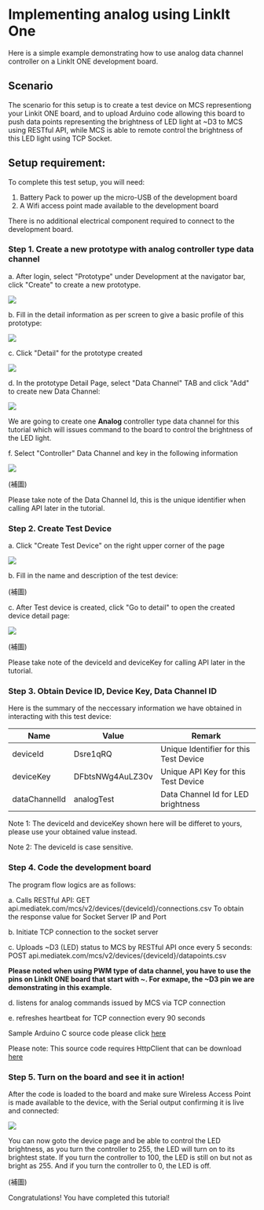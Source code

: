 # Implementing analog using LinkIt One

Here is a simple example demonstrating how to use analog data channel controller on a LinkIt ONE development board.

## Scenario
The scenario for this setup is to create a test device on MCS representiong your Linkit ONE board, and to upload Arduino code allowing this board to push data points representing the brightness of LED light at ~D3 to MCS using RESTful API, while MCS is able to remote control the brightness of this LED light using TCP Socket.

## Setup requirement:

To complete this test setup, you will need:

1. Battery Pack to power up the micro-USB of the development board
2. A Wifi access point made available to the development board

There is no additional electrical component required to connect to the development board.

### Step 1. Create a new prototype with analog controller type data channel
a. After login, select "Prototype" under Development at the navigator bar, click "Create" to create a new prototype.

![](../images/Linkit_ONE/img_linkitone_02.png)

b. Fill in the detail information as per screen to give a basic profile of this prototype:

![](../images/Linkit_ONE/img_linkitone_03.png)

c. Click "Detail" for the prototype created

![](../images/Linkit_ONE/img_linkitone_04.png)

d. In the prototype Detail Page, select "Data Channel" TAB and click "Add" to create new Data Channel:

![](../images/Linkit_ONE/img_linkitone_05.png)

We are going to create one **Analog** controller type data channel for this tutorial which will issues command to the board to control the brightness of the LED light.


f. Select "Controller" Data Channel and key in the following information

![](../images/Linkit_ONE/img_linkitone_08.png)

 (補圖)

Please take note of the Data Channel Id, this is the unique identifier when calling API later in the tutorial.

### Step 2. Create Test Device

a. Click "Create Test Device" on the right upper corner of the page

![](../images/Linkit_ONE/img_linkitone_11.png)

b. Fill in the name and description of the test device:

 (補圖)

c. After Test device is created, click "Go to detail" to open the created device detail page:

![](../images/Linkit_ONE/img_linkitone_13.png)


 (補圖)

Please take note of the deviceId and deviceKey for calling API later in the tutorial.


### Step 3. Obtain Device ID, Device Key, Data Channel ID
Here is the summary of the neccessary information we have obtained in interacting with this test device:

| Name | Value | Remark |
| -- | -- | -- |
| deviceId | Dsre1qRQ | Unique Identifier for this Test Device |
| deviceKey | DFbtsNWg4AuLZ30v  | Unique API Key for this Test Device |
| dataChannelId | analogTest | Data Channel Id for LED brightness |

Note 1: The deviceId and deviceKey shown here will be differet to yours, please use your obtained value instead.

Note 2: The deviceId is case sensitive.

### Step 4. Code the development board
The program flow logics are as follows:

a. Calls RESTful API:
GET api.mediatek.com/mcs/v2/devices/{deviceId}/connections.csv
To obtain the response value for Socket Server IP and Port

b. Initiate TCP connection to the socket server

c. Uploads ~D3 (LED) status to MCS by RESTful API once every 5 seconds:
POST api.mediatek.com/mcs/v2/devices/{deviceId}/datapoints.csv

**Please noted when using PWM type of data channel, you have to use the pins on LinkIt ONE board that start with ~. For exmape, the ~D3 pin we are demonstrating in this example.**

d. listens for analog commands issued by MCS via TCP connection

e. refreshes heartbeat for TCP connection every 90 seconds

Sample Arduino C source code please click [here](https://gist.github.com/iamblue/a66502c817f1124bbb26#file-analog-ino-L28)

Please note:
This source code requires HttpClient that can be download
[here](https://github.com/amcewen/HttpClient/releases)

### Step 5. Turn on the board and see it in action!

After the code is loaded to the board and make sure Wireless Access Point is made available to the device, with the Serial output confirming it is live and connected:

![](../images/Linkit_ONE/img_linkitone_15.JPG)

You can now goto the device page and be able to control the LED brightness, as you turn the controller to 255, the LED will turn on to its brightest state. If you turn the controller to 100, the LED is still on but not as bright as 255. And if you turn the controller to 0, the LED is off.

(補圖)

Congratulations! You have completed this tutorial!

